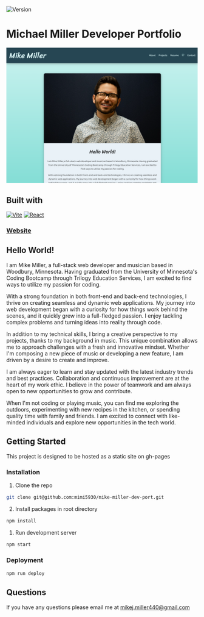 ![Version][version]

# Michael Miller Developer Portfolio

[![screenshot of the website's landing page](./src//img/portfolio-screenshot.png)][websiteUrl]

## Built with

[![Vite][viteBadge]][viteUrl]
[![React][reactBadge]][reactUrl]

### [Website][websiteUrl]

## Hello World!

I am Mike Miller, a full-stack web developer and musician based in Woodbury, Minnesota. Having graduated from the University of Minnesota's Coding Bootcamp through Trilogy Education Services, I am excited to find ways to utilize my passion for coding.

With a strong foundation in both front-end and back-end technologies, I thrive on creating seamless and dynamic web applications. My journey into web development began with a curiosity for how things work behind the scenes, and it quickly grew into a full-fledged passion. I enjoy tackling complex problems and turning ideas into reality through code.

In addition to my technical skills, I bring a creative perspective to my projects, thanks to my background in music. This unique combination allows me to approach challenges with a fresh and innovative mindset. Whether I'm composing a new piece of music or developing a new feature, I am driven by a desire to create and improve.

I am always eager to learn and stay updated with the latest industry trends and best practices. Collaboration and continuous improvement are at the heart of my work ethic. I believe in the power of teamwork and am always open to new opportunities to grow and contribute.

When I'm not coding or playing music, you can find me exploring the outdoors, experimenting with new recipes in the kitchen, or spending quality time with family and friends. I am excited to connect with like-minded individuals and explore new opportunities in the tech world.

## Getting Started

This project is designed to be hosted as a static site on gh-pages

### Installation

1. Clone the repo

```sh
git clone git@github.com:mimi5930/mike-miller-dev-port.git
```

2. Install packages in root directory

```sh
npm install
```

1. Run development server

```sh
npm start
```

### Deployment

```sh
npm run deploy
```

## Questions

If you have any questions please email me at mikej.miller440@gmail.com

<!-- MARKDOWN LINKS & IMAGES -->

[version]: https://img.shields.io/badge/Version-2.01-green?style=flat-square
[reactBadge]: https://img.shields.io/badge/React-4A4A55?logo=react
[ReactUrl]: https://react.dev/
[viteBadge]: https://img.shields.io/badge/Vite-gray?logo=vite
[viteUrl]: https://vitejs.dev/
[websiteUrl]: https://millerdevelops.com/
